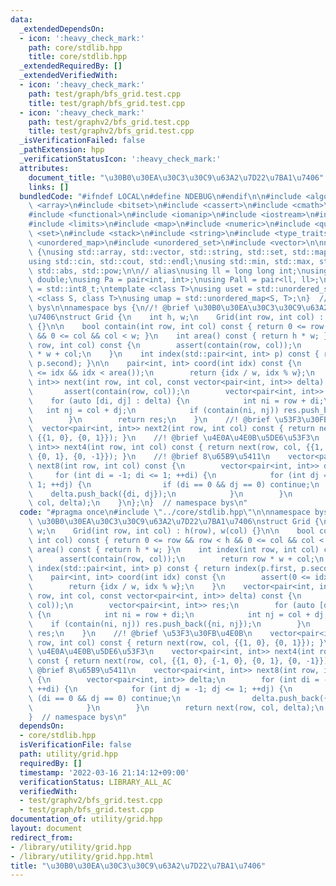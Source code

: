 ```yaml
---
data:
  _extendedDependsOn:
  - icon: ':heavy_check_mark:'
    path: core/stdlib.hpp
    title: core/stdlib.hpp
  _extendedRequiredBy: []
  _extendedVerifiedWith:
  - icon: ':heavy_check_mark:'
    path: test/graph/bfs_grid.test.cpp
    title: test/graph/bfs_grid.test.cpp
  - icon: ':heavy_check_mark:'
    path: test/graphv2/bfs_grid.test.cpp
    title: test/graphv2/bfs_grid.test.cpp
  _isVerificationFailed: false
  _pathExtension: hpp
  _verificationStatusIcon: ':heavy_check_mark:'
  attributes:
    document_title: "\u30B0\u30EA\u30C3\u30C9\u63A2\u7D22\u7BA1\u7406"
    links: []
  bundledCode: "#ifndef LOCAL\n#define NDEBUG\n#endif\n\n#include <algorithm>\n#include\
    \ <array>\n#include <bitset>\n#include <cassert>\n#include <cmath>\n#include <complex>\n\
    #include <functional>\n#include <iomanip>\n#include <iostream>\n#include <iterator>\n\
    #include <limits>\n#include <map>\n#include <numeric>\n#include <queue>\n#include\
    \ <set>\n#include <stack>\n#include <string>\n#include <type_traits>\n#include\
    \ <unordered_map>\n#include <unordered_set>\n#include <vector>\n\nnamespace bys\
    \ {\nusing std::array, std::vector, std::string, std::set, std::map, std::pair;\n\
    using std::cin, std::cout, std::endl;\nusing std::min, std::max, std::sort, std::reverse,\
    \ std::abs, std::pow;\n\n// alias\nusing ll = long long int;\nusing ld = long\
    \ double;\nusing Pa = pair<int, int>;\nusing Pall = pair<ll, ll>;\nusing ibool\
    \ = std::int8_t;\ntemplate <class T>\nusing uset = std::unordered_set<T>;\ntemplate\
    \ <class S, class T>\nusing umap = std::unordered_map<S, T>;\n}  // namespace\
    \ bys\n\nnamespace bys {\n//! @brief \u30B0\u30EA\u30C3\u30C9\u63A2\u7D22\u7BA1\
    \u7406\nstruct Grid {\n    int h, w;\n    Grid(int row, int col) : h(row), w(col)\
    \ {}\n\n    bool contain(int row, int col) const { return 0 <= row && row < h\
    \ && 0 <= col && col < w; }\n    int area() const { return h * w; }\n    int index(int\
    \ row, int col) const {\n        assert(contain(row, col));\n        return row\
    \ * w + col;\n    }\n    int index(std::pair<int, int> p) const { return index(p.first,\
    \ p.second); }\n\n    pair<int, int> coord(int idx) const {\n        assert(0\
    \ <= idx && idx < area());\n        return {idx / w, idx % w};\n    }\n    vector<pair<int,\
    \ int>> next(int row, int col, const vector<pair<int, int>> delta) const {\n \
    \       assert(contain(row, col));\n        vector<pair<int, int>> res;\n    \
    \    for (auto [di, dj] : delta) {\n            int ni = row + di;\n         \
    \   int nj = col + dj;\n            if (contain(ni, nj)) res.push_back({ni, nj});\n\
    \        }\n        return res;\n    }\n    //! @brief \u53F3\u30FB\u4E0B\n  \
    \  vector<pair<int, int>> next2(int row, int col) const { return next(row, col,\
    \ {{1, 0}, {0, 1}}); }\n    //! @brief \u4E0A\u4E0B\u5DE6\u53F3\n    vector<pair<int,\
    \ int>> next4(int row, int col) const { return next(row, col, {{1, 0}, {-1, 0},\
    \ {0, 1}, {0, -1}}); }\n    //! @brief 8\u65B9\u5411\n    vector<pair<int, int>>\
    \ next8(int row, int col) const {\n        vector<pair<int, int>> delta;\n   \
    \     for (int di = -1; di <= 1; ++di) {\n            for (int dj = -1; dj <=\
    \ 1; ++dj) {\n                if (di == 0 && dj == 0) continue;\n            \
    \    delta.push_back({di, dj});\n            }\n        }\n        return next(row,\
    \ col, delta);\n    }\n};\n}  // namespace bys\n"
  code: "#pragma once\n#include \"../core/stdlib.hpp\"\n\nnamespace bys {\n//! @brief\
    \ \u30B0\u30EA\u30C3\u30C9\u63A2\u7D22\u7BA1\u7406\nstruct Grid {\n    int h,\
    \ w;\n    Grid(int row, int col) : h(row), w(col) {}\n\n    bool contain(int row,\
    \ int col) const { return 0 <= row && row < h && 0 <= col && col < w; }\n    int\
    \ area() const { return h * w; }\n    int index(int row, int col) const {\n  \
    \      assert(contain(row, col));\n        return row * w + col;\n    }\n    int\
    \ index(std::pair<int, int> p) const { return index(p.first, p.second); }\n\n\
    \    pair<int, int> coord(int idx) const {\n        assert(0 <= idx && idx < area());\n\
    \        return {idx / w, idx % w};\n    }\n    vector<pair<int, int>> next(int\
    \ row, int col, const vector<pair<int, int>> delta) const {\n        assert(contain(row,\
    \ col));\n        vector<pair<int, int>> res;\n        for (auto [di, dj] : delta)\
    \ {\n            int ni = row + di;\n            int nj = col + dj;\n        \
    \    if (contain(ni, nj)) res.push_back({ni, nj});\n        }\n        return\
    \ res;\n    }\n    //! @brief \u53F3\u30FB\u4E0B\n    vector<pair<int, int>> next2(int\
    \ row, int col) const { return next(row, col, {{1, 0}, {0, 1}}); }\n    //! @brief\
    \ \u4E0A\u4E0B\u5DE6\u53F3\n    vector<pair<int, int>> next4(int row, int col)\
    \ const { return next(row, col, {{1, 0}, {-1, 0}, {0, 1}, {0, -1}}); }\n    //!\
    \ @brief 8\u65B9\u5411\n    vector<pair<int, int>> next8(int row, int col) const\
    \ {\n        vector<pair<int, int>> delta;\n        for (int di = -1; di <= 1;\
    \ ++di) {\n            for (int dj = -1; dj <= 1; ++dj) {\n                if\
    \ (di == 0 && dj == 0) continue;\n                delta.push_back({di, dj});\n\
    \            }\n        }\n        return next(row, col, delta);\n    }\n};\n\
    }  // namespace bys\n"
  dependsOn:
  - core/stdlib.hpp
  isVerificationFile: false
  path: utility/grid.hpp
  requiredBy: []
  timestamp: '2022-03-16 21:14:12+09:00'
  verificationStatus: LIBRARY_ALL_AC
  verifiedWith:
  - test/graphv2/bfs_grid.test.cpp
  - test/graph/bfs_grid.test.cpp
documentation_of: utility/grid.hpp
layout: document
redirect_from:
- /library/utility/grid.hpp
- /library/utility/grid.hpp.html
title: "\u30B0\u30EA\u30C3\u30C9\u63A2\u7D22\u7BA1\u7406"
---
```

